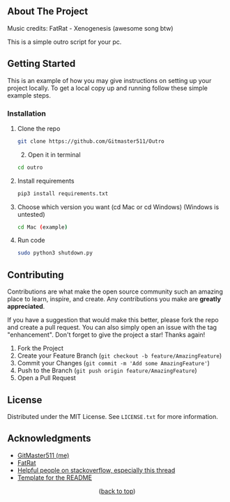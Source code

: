 <!-- ABOUT THE PROJECT -->

## About The Project

Music credits: FatRat - Xenogenesis (awesome song btw)

This is a simple outro script for your pc.

<!-- GETTING STARTED -->

## Getting Started

This is an example of how you may give instructions on setting up your project locally.
To get a local copy up and running follow these simple example steps.

### Installation

1. Clone the repo
   ```sh
   git clone https://github.com/Gitmaster511/Outro
   ```
   2. Open it in terminal
   ```sh
   cd outro
   ```
2. Install requirements
   ```sh
   pip3 install requirements.txt
   ```
3. Choose which version you want (cd Mac or cd Windows) (Windows is untested)

   ```sh
   cd Mac (example)
   ```

4. Run code
   ```sh
   sudo python3 shutdown.py
   ```

<!-- CONTRIBUTING -->

## Contributing

Contributions are what make the open source community such an amazing place to learn, inspire, and create. Any contributions you make are **greatly appreciated**.

If you have a suggestion that would make this better, please fork the repo and create a pull request. You can also simply open an issue with the tag "enhancement".
Don't forget to give the project a star! Thanks again!

1. Fork the Project
2. Create your Feature Branch (`git checkout -b feature/AmazingFeature`)
3. Commit your Changes (`git commit -m 'Add some AmazingFeature'`)
4. Push to the Branch (`git push origin feature/AmazingFeature`)
5. Open a Pull Request

<!-- LICENSE -->

## License

Distributed under the MIT License. See `LICENSE.txt` for more information.

<!-- ACKNOWLEDGMENTS -->

## Acknowledgments

- [GitMaster511 (me)](https://github.com/Gitmaster511)
- [FatRat](https://www.youtube.com/channel/UCa_UMppcMsHIzb5LDx1u9zQ)
- [Helpful people on stackoverflow, especially this thread](https://stackoverflow.com/questions/28438247/computer-shut-off-python-3-4)
- [Template for the README](https://github.com/othneildrew/Best-README-Template)

<p align="middle">(<a href="#readme-top">back to top</a>)</p>
